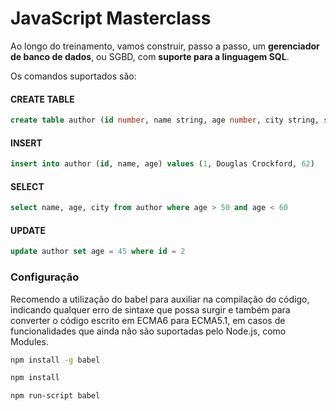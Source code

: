 # JavaScript Masterclass

Ao longo do treinamento, vamos construir, passo a passo, um **gerenciador de banco de dados**, ou SGBD, com **suporte para a linguagem SQL**.

Os comandos suportados são:

#### CREATE TABLE

```sql
create table author (id number, name string, age number, city string, state string, country string)
```

#### INSERT

```sql
insert into author (id, name, age) values (1, Douglas Crockford, 62)
```

#### SELECT

```sql
select name, age, city from author where age > 50 and age < 60
```

#### UPDATE

```sql
update author set age = 45 where id = 2
```

### Configuração

Recomendo a utilização do babel para auxiliar na compilação do código, indicando qualquer erro de sintaxe que possa surgir e também para converter o código escrito em ECMA6 para ECMA5.1, em casos de funcionalidades que ainda não são suportadas pelo Node.js, como Modules. 

```sh
npm install -g babel
```

```sh
npm install
```

```sh
npm run-script babel
```